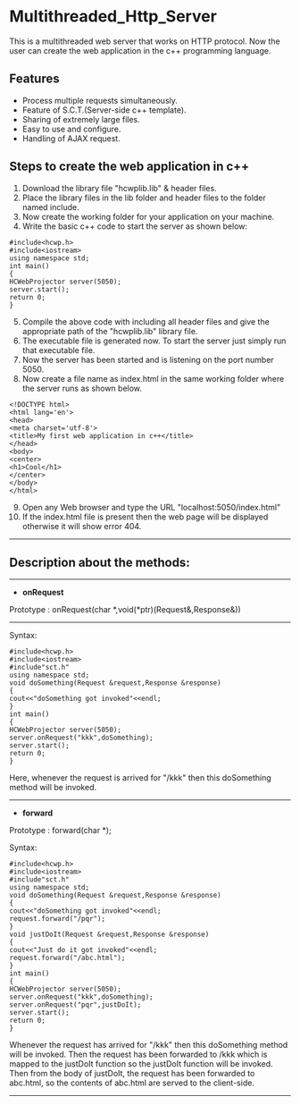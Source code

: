 # Multithreaded_Http_Server
This is a multithreaded web server that works on HTTP protocol. Now the user can create the web application in the c++ programming language.

## Features
* Process multiple requests simultaneously.
* Feature of S.C.T.(Server-side c++ template).
* Sharing of extremely large files.
* Easy to use and configure.
* Handling of AJAX request.

## Steps to create the web application in c++
1) Download the library file "hcwplib.lib" & header files.
2) Place the library files in the lib folder and header files to the folder named include.
3) Now create the working folder for your application on your machine.
4) Write the basic c++ code to start the server as shown below:
```
#include<hcwp.h>
#include<iostream>
using namespace std;
int main()
{
HCWebProjector server(5050);
server.start();
return 0;
}
```
5) Compile the above code with including all header files and give the appropriate path of the "hcwplib.lib" library file.
6) The executable file is generated now. To start the server just simply run that executable file.
7) Now the server has been started and is listening on the port number 5050.
8) Now create a file name as index.html in the same working folder where the server runs as shown below.
```
<!DOCTYPE html>
<html lang='en'>
<head>
<meta charset='utf-8'>
<title>My first web application in c++</title>
</head>
<body>
<center>
<h1>Cool</h1>
</center>
</body>
</html>
```
9) Open any Web browser and type the URL "localhost:5050/index.html"
10) If the index.html file is present then the web page will be displayed otherwise it will show error 404.

_______________________________________________________________________________________________________________________
 
 ## Description about the methods:
 ________________________________________________________________________________________________________________________________________________________
 * **onRequest**
 
 Prototype : onRequest(char \*,void(\*ptr)(Request&,Response&))
 ________________________________________________________________________________________________________________________________________________________
 Syntax:
 ```
 #include<hcwp.h>
#include<iostream>
#include"sct.h"
using namespace std;
void doSomething(Request &request,Response &response)
{
cout<<"doSomething got invoked"<<endl;
}
int main()
{
HCWebProjector server(5050);
server.onRequest("kkk",doSomething);
server.start();
return 0;
}
 ```
 Here, whenever the request is arrived for "/kkk" then this doSomething method will be invoked.
 ________________________________________________________________________________________________________________________________________________________
 * **forward**
 
 Prototype : forward(char \*);
 
 Syntax:
 ```
 #include<hcwp.h>
#include<iostream>
#include"sct.h"
using namespace std;
void doSomething(Request &request,Response &response)
{
cout<<"doSomething got invoked"<<endl;
request.forward("/pqr");
}
void justDoIt(Request &request,Response &response)
{
cout<<"Just do it got invoked"<<endl;
request.forward("/abc.html");
}
int main()
{
HCWebProjector server(5050);
server.onRequest("kkk",doSomething);
server.onRequest("pqr",justDoIt);
server.start();
return 0;
}
 ```
Whenever the request has arrived for "/kkk" then this doSomething method will be invoked. Then the request has been forwarded to /kkk which is mapped to the justDoIt function so the justDoIt function will be invoked. Then from the body of justDoIt, the request has been forwarded to abc.html, so the contents of abc.html are served to the client-side.
 ________________________________________________________________________________________________________________________________________________________
